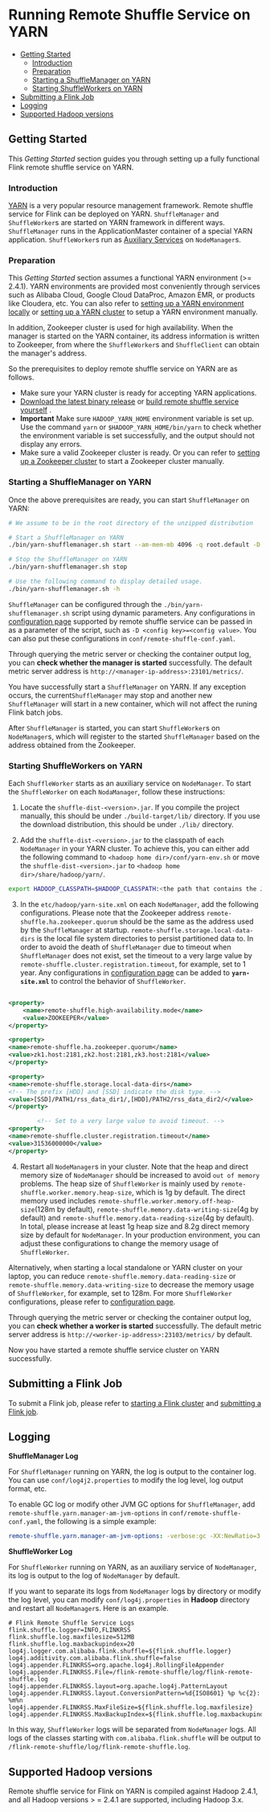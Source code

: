<!--
 Copyright 2021 Alibaba Group Holding Ltd.

 Licensed under the Apache License, Version 2.0 (the "License");
 you may not use this file except in compliance with the License.
 You may obtain a copy of the License at

      http://www.apache.org/licenses/LICENSE-2.0

 Unless required by applicable law or agreed to in writing, software
 distributed under the License is distributed on an "AS IS" BASIS,
 WITHOUT WARRANTIES OR CONDITIONS OF ANY KIND, either express or implied.
 See the License for the specific language governing permissions and
 limitations under the License.
-->

# Running Remote Shuffle Service on YARN

- [Getting Started](#getting-started)
    - [Introduction](#introduction)
    - [Preparation](#preparation)
    - [Starting a ShuffleManager on YARN](#starting-a-shufflemanager-on-yarn)
    - [Starting ShuffleWorkers on YARN](#starting-shuffleworkers-on-yarn)
- [Submitting a Flink Job](#submitting-a-flink-job)
- [Logging](#logging)
- [Supported Hadoop versions](#supported-hadoop-versions)

## Getting Started

This *Getting Started* section guides you through setting up a fully functional Flink remote shuffle
service on YARN.

### Introduction

[YARN](https://hadoop.apache.org/docs/current/hadoop-yarn/hadoop-yarn-site/YARN.html) is a very
popular resource management framework. Remote shuffle service for Flink can be deployed on
YARN. `ShuffleManager` and `ShuffleWorker`s are started on YARN framework in different
ways. `ShuffleManager` runs in the ApplicationMaster container of a special YARN
application. `ShuffleWorker`s run
as [Auxiliary Services](https://hadoop.apache.org/docs/stable/hadoop-mapreduce-client/hadoop-mapreduce-client-core/PluggableShuffleAndPluggableSort.html)
on `NodeManager`s.

### Preparation

This *Getting Started* section assumes a functional YARN environment (>= 2.4.1). YARN environments
are provided most conveniently through services such as Alibaba Cloud, Google Cloud DataProc, Amazon
EMR, or products like Cloudera, etc. You can also refer
to [setting up a YARN environment locally](https://hadoop.apache.org/docs/current/hadoop-project-dist/hadoop-common/SingleCluster.html)
or [setting up a YARN cluster](https://hadoop.apache.org/docs/current/hadoop-project-dist/hadoop-common/ClusterSetup.html)
to setup a YARN environment manually.

In addition, Zookeeper cluster is used for high availability. When the manager is started on the
YARN container, its address information is written to Zookeeper, from where the `ShuffleWorker`s
and `ShuffleClient` can obtain the manager's address.

So the prerequisites to deploy remote shuffle service on YARN are as follows.

- Make sure your YARN cluster is ready for accepting YARN applications.
- [Download the latest binary release](https://github.com/flink-extended/flink-remote-shuffle/releases)
  or [build remote shuffle service yourself](https://github.com/flink-extended/flink-remote-shuffle#building-from-source)
  .
- **Important** Make sure `HADOOP_YARN_HOME` environment variable is set up. Use the command `yarn`
  or `$HADOOP_YARN_HOME/bin/yarn` to check whether the environment variable is set successfully, and
  the output should not display any errors.
- Make sure a valid Zookeeper cluster is ready. Or you can refer
  to [setting up a Zookeeper cluster](https://zookeeper.apache.org/doc/current/zookeeperStarted.html)
  to start a Zookeeper cluster manually.

### Starting a ShuffleManager on YARN

Once the above prerequisites are ready, you can start `ShuffleManager` on YARN:

```sh
# We assume to be in the root directory of the unzipped distribution

# Start a ShuffleManager on YARN
./bin/yarn-shufflemanager.sh start --am-mem-mb 4096 -q root.default -D remote-shuffle.high-availability.mode=ZOOKEEPER -D remote-shuffle.ha.zookeeper.quorum=zk1.host:2181,zk2.host:2181,zk3.host:2181

# Stop the ShuffleManager on YARN
./bin/yarn-shufflemanager.sh stop

# Use the following command to display detailed usage.
./bin/yarn-shufflemanager.sh -h
```

`ShuffleManager` can be configured through the `./bin/yarn-shufflemanager.sh` script using dynamic
parameters. Any configurations in [configuration page](./configuration.md) supported by remote
shuffle service can be passed in as a parameter of the script, such
as `-D <config key>=<config value>`. You can also put these configurations
in `conf/remote-shuffle-conf.yaml`.

Through querying the metric server or checking the container output log, you can **check whether the
manager is started** successfully. The default metric server address
is `http://<manager-ip-address>:23101/metrics/`.

You have successfully start a `ShuffleManager` on YARN. If any exception occurs, the
current`ShuffleManager` may stop and another new `ShuffleManager` will start in a new container,
which will not affect the runing Flink batch jobs.

After `ShuffleManager` is started, you can start `ShuffleWorker`s on `NodeManager`s, which will
register to the started `ShuffleManager` based on the address obtained from the Zookeeper.

### Starting ShuffleWorkers on YARN

Each `ShuffleWorker` starts as an auxiliary service on `NodeManager`. To start the `ShuffleWorker`
on each `NodaManager`, follow these instructions:

1. Locate the `shuffle-dist-<version>.jar`. If you compile the project manually, this should be
   under `./build-target/lib/` directory. If you use the download distribution, this should be
   under `./lib/` directory.

2. Add the `shuffle-dist-<version>.jar` to the classpath of each `NodeManager` in your YARN cluster.
   To achieve this, you can either add the following command to `<hadoop home dir>/conf/yarn-env.sh`
   or move the `shuffle-dist-<version>.jar` to `<hadoop home dir>/share/hadoop/yarn/`.

```sh
export HADOOP_CLASSPATH=$HADOOP_CLASSPATH:<the path that contains the JAR>/shuffle-dist-<version>.jar
```

3. In the `etc/hadoop/yarn-site.xml` on each `NodeManager`, add the following configurations. Please
   note that the Zookeeper address `remote-shuffle.ha.zookeeper.quorum` should be the same as the
   address used by the `ShuffleManager` at startup. `remote-shuffle.storage.local-data-dirs` is the
   local file system directories to persist partitioned data to. In order to avoid the death
   of `ShuffleManager` due to timeout when `ShuffleManager` does not exist, set the timeout to a
   very large value by `remote-shuffle.cluster.registration.timeout`, for example, set to 1 year.
   Any configurations in [configuration page](./configuration.md) can be added
   to **`yarn-site.xml`** to control the behavior of `ShuffleWorker`.

```xml

<property>
    <name>remote-shuffle.high-availability.mode</name>
    <value>ZOOKEEPER</value>
</property>

<property>
<name>remote-shuffle.ha.zookeeper.quorum</name>
<value>zk1.host:2181,zk2.host:2181,zk3.host:2181</value>
</property>

<property>
<name>remote-shuffle.storage.local-data-dirs</name>
<!-- The prefix [HDD] and [SSD] indicate the disk type. -->
<value>[SSD]/PATH1/rss_data_dir1/,[HDD]/PATH2/rss_data_dir2/</value>
</property>

        <!-- Set to a very large value to avoid timeout. -->
<property>
<name>remote-shuffle.cluster.registration.timeout</name>
<value>31536000000</value>
</property>
```

4. Restart all `NodeManager`s in your cluster. Note that the heap and direct memory size
   of `NodeManager` should be increased to avoid `out of memory` problems. The heap size
   of `ShuffleWorker` is mainly used by `remote-shuffle.worker.memory.heap-size`, which is 1g by
   default. The direct memory used includes `remote-shuffle.worker.memory.off-heap-size`(128m by
   default), `remote-shuffle.memory.data-writing-size`(4g by default)
   and `remote-shuffle.memory.data-reading-size`(4g by default). In total, please increase at least
   1g heap size and 8.2g direct memory size by default for `NodeManager`. In your production
   environment, you can adjust these configurations to change the memory usage of `ShuffleWorker`.

Alternatively, when starting a local standalone or YARN cluster on your laptop, you can
reduce `remote-shuffle.memory.data-reading-size` or `remote-shuffle.memory.data-writing-size` to
decrease the memory usage of `ShuffleWorker`, for example, set to 128m. For more `ShuffleWorker`
configurations, please refer to [configuration page](./configuration.md).

Through querying the metric server or checking the container output log, you can **check whether a
worker is started** successfully. The default metric server address
is `http://<worker-ip-address>:23103/metrics/` by default.

Now you have started a remote shuffle service cluster on YARN successfully.

## Submitting a Flink Job

To submit a Flink job, please refer
to [starting a Flink cluster](./quick_start.md#starting-a-flink-cluster)
and [submitting a Flink job](./quick_start.md#submitting-a-flink-job).

## Logging

**ShuffleManager Log**

For `ShuffleManager` running on YARN, the log is output to the container log. You can
use `conf/log4j2.properties` to modify the log level, log output format, etc.

To enable GC log or modify other JVM GC options for `ShuffleManager`,
add `remote-shuffle.yarn.manager-am-jvm-options` in `conf/remote-shuffle-conf.yaml`, the following
is a simple example:

```yaml
remote-shuffle.yarn.manager-am-jvm-options: -verbose:gc -XX:NewRatio=3 -XX:+PrintGCDetails -XX:+PrintGCDateStamps -XX:ParallelGCThreads=4 -XX:+UseGCLogFileRotation
```

**ShuffleWorker Log**

For `ShuffleWorker` running on YARN, as an auxiliary service of `NodeManager`, its log is output to
the log of `NodeManager` by default.

If you want to separate its logs from `NodeManager` logs by directory or modify the log level, you
can modify `conf/log4j.properties` in **Hadoop** directory and restart all `NodeManager`s. Here is
an example.

```properties
# Flink Remote Shuffle Service Logs
flink.shuffle.logger=INFO,FLINKRSS
flink.shuffle.log.maxfilesize=512MB
flink.shuffle.log.maxbackupindex=20
log4j.logger.com.alibaba.flink.shuffle=${flink.shuffle.logger}
log4j.additivity.com.alibaba.flink.shuffle=false
log4j.appender.FLINKRSS=org.apache.log4j.RollingFileAppender
log4j.appender.FLINKRSS.File=/flink-remote-shuffle/log/flink-remote-shuffle.log
log4j.appender.FLINKRSS.layout=org.apache.log4j.PatternLayout
log4j.appender.FLINKRSS.layout.ConversionPattern=%d{ISO8601} %p %c{2}: %m%n
log4j.appender.FLINKRSS.MaxFileSize=${flink.shuffle.log.maxfilesize}
log4j.appender.FLINKRSS.MaxBackupIndex=${flink.shuffle.log.maxbackupindex}
```

In this way, `ShuffleWorker` logs will be separated from `NodeManager` logs. All logs of the classes
starting with `com.alibaba.flink.shuffle` will be output
to `/flink-remote-shuffle/log/flink-remote-shuffle.log`.

## Supported Hadoop versions

Remote shuffle service for Flink on YARN is compiled against Hadoop 2.4.1, and all Hadoop versions >
= 2.4.1 are supported, including Hadoop 3.x.

